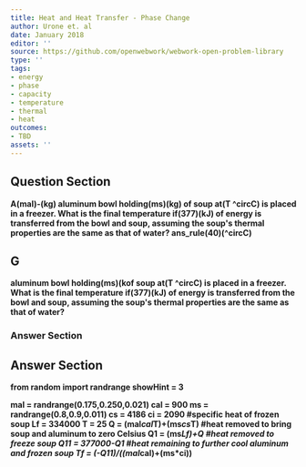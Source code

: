 ```yaml
---
title: Heat and Heat Transfer - Phase Change
author: Urone et. al
date: January 2018
editor: ''
source: https://github.com/openwebwork/webwork-open-problem-library
type: ''
tags:
- energy
- phase
- capacity
- temperature
- thermal
- heat
outcomes:
- TBD
assets: ''
---
```


## Question Section 

<b>
A(mal)-(kg) aluminum bowl holding(ms)(kg) of soup at(T ^circC) is placed in a freezer. What is the final temperature if(377)(kJ) of energy is transferred from the bowl and soup, assuming the soup's thermal properties are the same as that of water?
ans_rule(40)(^circC)

## G
aluminum bowl holding(ms)(kof soup at(T ^circC) is placed in a freezer. What is the final temperature if(377)(kJ) of energy is transferred from the bowl and soup, assuming the soup's thermal properties are the same as that of water?
### Answer Section


## Answer Section

from random import randrange
showHint = 3

mal = randrange(0.175,0.250,0.021)
cal = 900
ms = randrange(0.8,0.9,0.011)
cs = 4186
ci = 2090                                             #specific heat of frozen soup
Lf = 334000
T = 25
Q = (mal*cal*T)+(ms*cs*T)     #heat removed to bring soup and aluminum to zero Celsius
Q1 = (ms*Lf)+Q                            #heat removed to freeze soup
Q11 = 377000-Q1                            #heat remaining to further cool aluminum and frozen soup
Tf = (-Q11)/((mal*cal)+(ms*ci))
